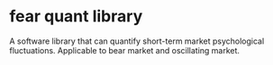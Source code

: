 
# fear quant library
A software library that can quantify short-term market psychological fluctuations.
Applicable to bear market and oscillating market.

